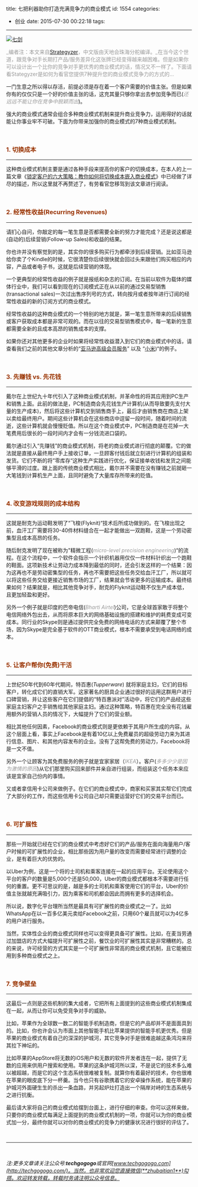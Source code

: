 title: 七把利器助你打造充满竞争力的商业模式
id: 1554
categories:
  - 创业
date: 2015-07-30 00:22:18
tags:
---
[![七剑](http://img.blog.csdn.net/20150806191909265)](http://img.blog.csdn.net/20150806191909265)

<span style="color: #999999;">_编者注：本文来自[Strategyzer](http://blog.strategyzer.com/posts/2015/4/7/why-are-some-business-models-better-than-others)，中文版由天地会珠海分舵编译。_在当今这个世道，跟竞争对手长期打产品/服务差异化这张牌已经变得越来越困难。但是如果你可以设计出一个比你的竞争对手更优秀的商业模式的话，情况又不一样了。下面请看Stategyzer是如何为看官您提供7种提升您的商业模式竞争力的方式的...</span>

一门生意之所以得以存活，前提必须是存在着一个客户需要的价值主张。但是如果你有的仅仅只是一个好的价值主张的话，这充其量只够你拿出去参加竞争而已(_<span style="color: #999999;">还远远不能让你在竞争中脱颖而出</span>_)。

强大的商业模式通常会组合多种商业模式机制来提升商业竞争力，运用得好的话就能让你事业牢不可破。下面为你带来加强你的商业模式的7种商业模式机制。

&nbsp;

### <span style="color: #993300;">1\. 切换成本</span>

* * *

这种商业模式机制主要是通过各种手段来提高你的客户的切换成本，在本人的上一篇文章《[锁定客户的六大策略：教你如何将切换成本嵌入商业模式](http://techgogogo.com/2015/07/switching_cost/)》中已经做了详尽的描述，所以这里就不再赘述了，有劳看官您移驾到该文章进行阅读。

&nbsp;

### <span style="color: #993300;">2\. 经常性收益(Recurring Revenues)</span>

* * *

请扪心自问，你敲定的每一笔生意是否都需要全新的努力才能完成？还是说这都是(自动的)后续营销(Follow-up Sales)和收益的结果。

你也许并没有察觉到的是，其实你的很多购买行为都牵涉到后续营销。比如亚马逊给你卖了个Kindle的时候，它很清楚你后续很快就会回过头来跟他们购买相应的内容，产品或者电子书，这就是后续营销的体现。

一个更典型的经常性收益的例子就是报纸和杂志的订阅。在当前以软件为载体的媒体行业中，我们可以看到现在的订阅模式正在从以前的通过交易型销售(transactional sales)一次过出售序列号的方式，转向按月或者按年进行订阅的经常性收益的新的订阅方式的商业模式。

经常性收益的这种商业模式的一个特别的地方就是，第一笔生意所带来的后续销售或客户获取成本都是非常可观的。而在以往的交易型销售模式中，每一笔新的生意都需要全新的且成本高昂的销售成本的支撑。

如果你还对其他更多的企业时如果将经常性收益潜入到它们的商业模式中的话，请查看我们之前的其他文章分析的“[亚马逊高级会员服务](http://blog.strategyzer.com/posts/2015/4/2/amazons-value-proposition-never-run-out-of-toilet-paper)” 以及 “[小米](http://blog.strategyzer.com/posts/2014/11/17/xiaomi-is-not-a-smartphone-company?rq=xiaomi))“的例子。

&nbsp;

### <span style="color: #993300;">3\. 先赚钱 vs. 先花钱</span>

* * *

戴尔在上世纪九十年代引入了这种商业模式机制，并革命性的将其应用到PC生产和销售上面。此前的做法是，PC制造商会先花钱生产计算机(从而导致要先支付大量的生产成本)，然后将这些计算机交到销售商手上，最后才由销售商在商店上架以卖给最终用户。期间这些计算机会在这些商店中逗留一段时间，随着时间的流逝，这些计算机就会慢慢贬值。所以在这个商业模式中，PC制造商是在花掉一大笔费用后很长的一段时间内才会有一分钱流进口袋的。

戴尔通过引入“先赚钱”的商业模式机制，将老的商业模式进行彻底的颠覆。它的做法就是直接从最终用户手上接收订单，一旦顾客付钱后就立刻进行计算机的组装和发货。它们不断的将”零库存“这种生产实践进行优化，保证接单收钱和发货之间能够平滑的过度。跟上面的传统商业模式相比，戴尔并不需要在没有赚钱之前就砸一大笔钱到计算机生产上面，且同时避免了大量库存所带来的贬值。

&nbsp;

### <span style="color: #993300;">4\. 改变游戏规则的成本结构</span>

* * *

这就是耐克为运动鞋发明了“飞梭(Flyknit)“技术后所成功做到的。在飞梭出现之前，血汗工厂需要将30-40件材料缝合在一起才能做出一双跑鞋，这是一个劳动密集型且成本高昂的任务。

随后耐克发明了现在被称为"精微工程(<span style="color: #999999;">_micro-level precision engineering_</span>)“的流程。在这个流程中，一个软件会指示一个针织机器用仅仅一件材料针织出一个跑鞋的鞋面。这项新技术让劳动力成本降到最低的同时，还会引发这样的一个结果：因为这再也不是劳动密集型的任务，再也不需要把这些任务交给血汗工厂，所以就可以将这些任务交给更接近销售市场的工厂，结果就会节省更多的运输成本。最终结果如何？结果就是，相比其他竞争对手，耐克的Flyknit运动鞋不仅生产成本低，且更加轻盈和更好。

另外一个例子就是印度的巴帝电信(_<span style="color: #999999;">Bharti Airtel</span>_)公司，它是全球首家敢于将整个电信网络外包出去，从而将原本巨大的网络基础设施的搭建和维护的耗费变成可变成本。同行业的Skype则是通过提供完全免费的网络电话的方式来颠覆了整个市场，因为Skype是完全基于软件的OTT商业模式，根本不需要承受到电话网络的成本。

&nbsp;

### <span style="color: #993300;">5\. 让客户帮你(免费)干活</span>

* * *

上世纪50年代到60年代期间，特百惠(_Tupperware_) 就将家庭主妇，它们的目标客户，转化成它们的直销大军。这家著名的厨具企业通过很好的运用这群用户进行口碑营销，并让这些客户在它们提倡的“特百惠派对”活动中，将它们的产品经这些家庭主妇客户之手销售给其他家庭主妇。通过这种策略，特百惠在完全没有花钱雇用额外的营销人员的情况下，大幅提升了它们的营业额。

相比其他任何因素，Facebook的商业模式则是更依赖于其用户所生成的内容。从这个层面上看，事实上Facebook是有着10亿以上免费雇员的超级劳动力来为其进行信息、图片、和其他内容发布的企业。没有了这帮免费的劳动力，Facebook将是一文不值。

另外一个让顾客为其免费服务的例子就是宜家家居（<span style="color: #999999;">_IKEA_</span>）。客户(_<span style="color: #999999;">多多少少是因为激情的原因</span>_)从它们那里购买回来部件并亲自进行组装，而组装这个任务本来应该是宜家自己份内的事情。

又或者拿信用卡公司来做例子。在它们的商业模式中，商家和买家其实帮它们完成了大部分的工作，而这些信用卡公司自己却只需要运营好它们的交易平台而已。

&nbsp;

### <span style="color: #993300;">6\. 可扩展性</span>

* * *

那些一开始就已经在它们的商业模式中考虑好它们的产品/服务在面向海量用户/客户时候的可扩展性的企业，相比那些因为用户量的改变而需要经常进行调整的企业，是有着巨大的优势的。

以Uber为例，这是一个将的士司机和乘客连接在一起的应用平台。无论使用这个平台的客户的数量是5,000个还是50,000，Uber的商业模式都根本不需要进行任何的重置。更不可思议的是，越是多的士司机和乘客使用它们的平台，Uber的价值主张就越充满吸引力，因为乘客和司机都会因此而拥有更多的选择机会。

所以说，数字化平台理所当然是最具有可扩展性的商业模式之一了。比如WhatsApp在以一百多亿美元卖给Facebook之前，只用60个雇员就可以为4亿多的用户进行服务。

当然，实体性企业的商业模式同样也可以变得更具备可扩展性。比如，在麦当劳通过加盟店的方式大幅提升可扩展性之前，餐饮业的可扩展性其实是非常糟糕的。总的来说，许可经营的方式其实是一个可扩展性非常高的商业模式机制，且它能被应用到多种商业模式之上。

&nbsp;

### <span style="color: #993300;">7\. 竞争壁垒</span>

* * *

这最后一点则是这些机制的集大成者，它把所有上面提到的这些商业模式机制集成在一起，从而让你可以免受竞争对手的威胁。

比如，苹果作为全球数一数二的智能手机制造商，但是它的产品却并不是面面具到的。比如，你也许会认为市面上其他智能手机比苹果提供的智能手机更优秀。但是苹果的商业模式有着自己的深深的护城河，其它竞争对手是很难逾越这条鸿沟来将其拉下神坛的。

比如苹果的AppStore将无数的iOS用户和无数的软件开发者连在一起，提供了无数的应用来供用户搜索和使用。苹果的这条护城河所以深，不是说它的技术多么难以被超越，而是它的这个生态系统很难被复制。就算你有着最好的技术，你也很难在苹果的眼皮底下分一杯羹。当今也只有谷歌携着它的安卓操作系统，能在苹果的护城河外面硬生生的杀出一条血路，并另起炉灶打造出一个隔岸对峙的生态系统与之进行抗衡。

最后请大家将自己的商业模式给摆到台面上，进行仔细的审查。你可以这样来做，只要你的商业模式每满足上面提到的商业模式机制的一项，你就可以为你的商业模式加一分，最终你就可以对你的商业模式的竞争力的健康状况进行很好的评估了。

&nbsp;

* * *

&nbsp;

_注:更多文章请关注公众号:**techgogogo**或官网[www.techgogogo.com](http://techgogogo.com/)。当然，也非常欢迎您直接微信(**zhubaitian1**)勾搭。欢迎转发转载，转载时务请注明公众号信息。_

&nbsp;